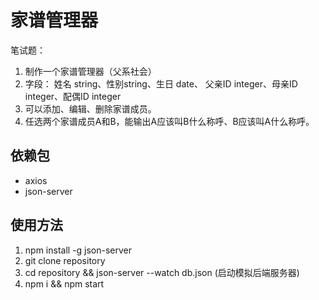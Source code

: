 # 家谱管理器
笔试题：
1. 制作一个家谱管理器（父系社会）
2. 字段： 姓名 string、性别string、生日 date、 父亲ID integer、母亲ID integer、配偶ID integer
3. 可以添加、编辑、删除家谱成员。
4. 任选两个家谱成员A和B，能输出A应该叫B什么称呼、B应该叫A什么称呼。

## 依赖包
- axios
- json-server

## 使用方法
1. npm install -g json-server
2. git clone repository
3. cd repository && json-server --watch db.json (启动模拟后端服务器)
4. npm i && npm start
